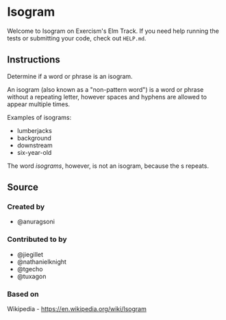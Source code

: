 # Isogram

Welcome to Isogram on Exercism's Elm Track.
If you need help running the tests or submitting your code, check out `HELP.md`.

## Instructions

Determine if a word or phrase is an isogram.

An isogram (also known as a "non-pattern word") is a word or phrase without a repeating letter, however spaces and hyphens are allowed to appear multiple times.

Examples of isograms:

- lumberjacks
- background
- downstream
- six-year-old

The word _isograms_, however, is not an isogram, because the s repeats.

## Source

### Created by

- @anuragsoni

### Contributed to by

- @jiegillet
- @nathanielknight
- @tgecho
- @tuxagon

### Based on

Wikipedia - https://en.wikipedia.org/wiki/Isogram